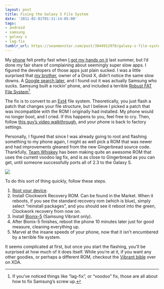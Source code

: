 ```yaml
---
layout: post
title: Fixing the Galaxy S File System
date: '2011-02-01T01:31:14-05:00'
tags:
- android
- samsung
- galaxy s
- lag-fix
tumblr_url: https://seanmonstar.com/post/3044912970/galaxy-s-file-system
---
```

My [phone](http://www.amazon.com/gp/product/B003TXSKNE?tag=seanmonstar-20) felt pretty fast when [I got my hands on it](http://seanmonstar.com/blog/samsung-galaxy-vibrant-review/) last summer, but I’d done my fair share of complaining about seemingly super slow apps. I figured the developers of those apps just plain sucked. I was a little surprised that [my brother](http://tractorbeamtuesdays.tumblr.com), owner of a Droid X, didn’t notice the same slow downs. A [Google search later](http://androidforums.com/captivate-support-troubleshooting/215225-wondering-why-facebook-app-really-slow.html), and I found out it was actually Samsung who sucks. Samsung built a rockin’ phone, and included a terrible [Robust FAT File System](http://www.samsung.com/global/business/semiconductor/products/fusionmemory/Products_RFS_Brochure.html)[^1].

The fix is to convert to an [Ext4](http://en.wikipedia.org/wiki/Ext4) file system. Theoretically, you just flash a patch that changes your file structure, but I believe I picked a patch that was incompatible with the ROM I originally had installed. My phone would no longer boot, and I cried. If this happens to you, feel free to cry. Then, follow [this guy’s video walkthrough](http://www.youtube.com/watch?v=9nMCBbdAcHU), and your phone is back to factory settings.

Personally, I figured that since I was already going to root and flashing something to my phone again, I might as well pick a ROM that was newer and had improvements gleaned from the new Gingerbread source code. Thankfully, [Team Whiskey](http://www.teamwhiskey.com/DownVibrant.html) has been making quite an awesome ROM that uses the current voodoo lag fix, and is as close to Gingerbread as you can get, until someone successfully ports all of 2.3 to the Galaxy S.

![](https://64.media.tumblr.com/tumblr_lfx8yxmLNl1qzek7l.png)

To do this sort of thing quickly, follow these steps.

1. [Root your device](http://wiki.cyanogenmod.com/index.php?title=Samsung_Vibrant:_Rooting).
2. Install Clockwork Recovery ROM. Can be found in the Market. When it reboots, if you see the standard recovery rom (which is blue), simply select “reinstall packages”, and you should see it reboot into the green, Clockwork recovery from now on.
3. Install [Bionix-5](http://www.teamwhiskey.com/DownVibrant.html) (Samsung Vibrant only).
4. After Bionix-5 finishes, reboot the phone 10 minutes later just for good measure, cleaning everything up.
5. Marvel at the insane speeds of your phone, now that it isn’t encumbered by a terrible file system.

It seems complicated at first, but once you start the flashing, you’ll be surprised at how much of it does itself. While you’re at it, if you want any other goodies, or perhaps a different ROM, checkout the [Vibrant bible](http://forum.xda-developers.com/showthread.php?t=771111) over on XDA.



[^1]: If you’ve noticed things like “lag-fix”, or “voodoo” fix, those are all about how to fix Samsung’s screw up.

